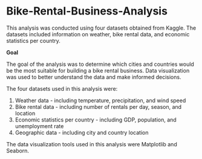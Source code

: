 # Bike-Rental-Business-Analysis
This analysis was conducted using four datasets obtained from Kaggle. The datasets included information on weather, bike rental data, and economic statistics per country.

**Goal**

The goal of the analysis was to determine which cities and countries would be the most suitable for building a bike rental business. Data visualization was used to better understand the data and make informed decisions.

The four datasets used in this analysis were:

1. Weather data - including temperature, precipitation, and wind speed
2. Bike rental data - including number of rentals per day, season, and location
3. Economic statistics per country - including GDP, population, and unemployment rate
4. Geographic data - including city and country location

The data visualization tools used in this analysis were Matplotlib and Seaborn. 
